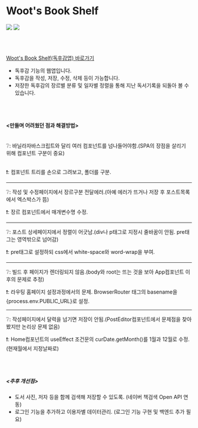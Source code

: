 # Woot's Book Shelf
<img src="https://img.shields.io/badge/React-61DAFB?style=flat&logo=React&logoColor=white"/> <img src="https://img.shields.io/badge/JavaScript-F7DF1E?style=flat&logo=JavaScript&logoColor=white"/>

<br/><br/>

[Woot's Book Shelf(독후감앱) 바로가기](https://woot9009.github.io/bookshelf/)

- 독후감 기능의 웹앱입니다.
- 독후감을 작성, 저장, 수정, 삭제 등이 가능합니다.
- 저장한 독후감의 장르별 분류 및 일자별 정렬을 통해 지난 독서기록을 되돌아 볼 수 있습니다.

<br/><br/>

#### <만들며 어려웠던 점과 해결방법>
<br/>
❔: 바닐라자바스크립트와 달리 여러 컴포넌트를 넘나들어야함.(SPA의 장점을 살리기 위해 컴포넌트 구분이 중요)
<br/><br/>

❗: 컴포넌트 트리를 손으로 그려보고, 폴더를 구분.
___

❔: 작성 및 수정페이지에서 장르구분 전달에러.(아예 에러가 뜨거나 저장 후 포스트목록에서 엑스박스가 뜸)

❗: 장르 컴포넌트에서 매개변수명 수정.

___

❔: 포스트 상세페이지에서 정렬이 어긋남.(div나 p태그로 지정시 줄바꿈이 안됨. pre태그는 영역밖으로 넘어감)

❗: pre태그로 설정하되 css에서 white-space와 word-wrap을 부여.

___

❔: 빌드 후 페이지가 렌더링되지 않음.(body와 root는 뜨는 것을 보아 App컴포넌트 이후의 문제로 추정)

❗: 라우팅 홈페이지 설정과정에서의 문제. BrowserRouter 태그의 basename을 {process.env.PUBLIC_URL}로 설정.
___

❔: 작성페이지에서 달력을 넘기면 저장이 안됨.(PostEditor컴포넌트에서 문제점을 찾아봤지만 논리상 문제 없음)

❗: Home컴포넌트의 useEffect 조건문의 curDate.getMonth()를 1월과 12월로 수정.(현재월에서 지정날짜로)

<br/><br/>

##### <추후 개선점>
- 도서 사진, 저자 등을 함께 검색해 저장할 수 있도록. (네이버 책검색 Open API 연동)
- 로그인 기능을 추가하고 이용자별 데이터관리. (로그인 기능 구현 및 백엔드 추가 필요)
